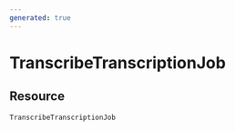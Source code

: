 ```yaml
---
generated: true
---
```


# TranscribeTranscriptionJob


## Resource

```text
TranscribeTranscriptionJob
```



